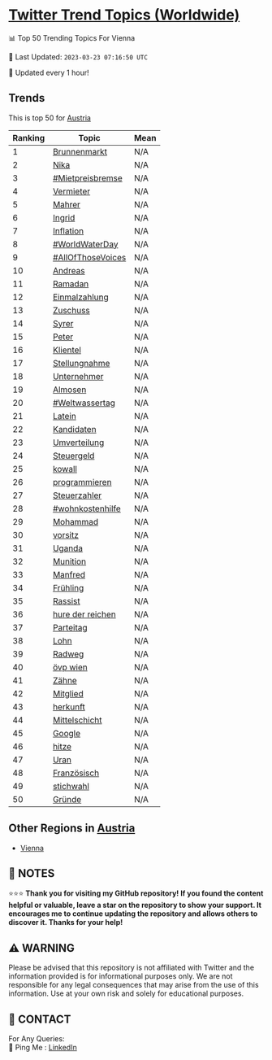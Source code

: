 [Twitter Trend Topics (Worldwide)](https://github.com/ErcinDedeoglu/Twitter-Trend-Topics)
==========


📊 Top 50 Trending Topics For Vienna

📆 Last Updated: `2023-03-23 07:16:50 UTC`

🔧 Updated every 1 hour!


## Trends

This is top 50 for [Austria](</Austria>)

| Ranking | Topic | Mean |
| ------- | ------------ | ------------ |
| 1 | [Brunnenmarkt](http://twitter.com/search?q=Brunnenmarkt) | N/A |
| 2 | [Nika](http://twitter.com/search?q=Nika) | N/A |
| 3 | [#Mietpreisbremse](http://twitter.com/search?q=%23Mietpreisbremse) | N/A |
| 4 | [Vermieter](http://twitter.com/search?q=Vermieter) | N/A |
| 5 | [Mahrer](http://twitter.com/search?q=Mahrer) | N/A |
| 6 | [Ingrid](http://twitter.com/search?q=Ingrid) | N/A |
| 7 | [Inflation](http://twitter.com/search?q=Inflation) | N/A |
| 8 | [#WorldWaterDay](http://twitter.com/search?q=%23WorldWaterDay) | N/A |
| 9 | [#AllOfThoseVoices](http://twitter.com/search?q=%23AllOfThoseVoices) | N/A |
| 10 | [Andreas](http://twitter.com/search?q=Andreas) | N/A |
| 11 | [Ramadan](http://twitter.com/search?q=Ramadan) | N/A |
| 12 | [Einmalzahlung](http://twitter.com/search?q=Einmalzahlung) | N/A |
| 13 | [Zuschuss](http://twitter.com/search?q=Zuschuss) | N/A |
| 14 | [Syrer](http://twitter.com/search?q=Syrer) | N/A |
| 15 | [Peter](http://twitter.com/search?q=Peter) | N/A |
| 16 | [Klientel](http://twitter.com/search?q=Klientel) | N/A |
| 17 | [Stellungnahme](http://twitter.com/search?q=Stellungnahme) | N/A |
| 18 | [Unternehmer](http://twitter.com/search?q=Unternehmer) | N/A |
| 19 | [Almosen](http://twitter.com/search?q=Almosen) | N/A |
| 20 | [#Weltwassertag](http://twitter.com/search?q=%23Weltwassertag) | N/A |
| 21 | [Latein](http://twitter.com/search?q=Latein) | N/A |
| 22 | [Kandidaten](http://twitter.com/search?q=Kandidaten) | N/A |
| 23 | [Umverteilung](http://twitter.com/search?q=Umverteilung) | N/A |
| 24 | [Steuergeld](http://twitter.com/search?q=Steuergeld) | N/A |
| 25 | [kowall](http://twitter.com/search?q=kowall) | N/A |
| 26 | [programmieren](http://twitter.com/search?q=programmieren) | N/A |
| 27 | [Steuerzahler](http://twitter.com/search?q=Steuerzahler) | N/A |
| 28 | [#wohnkostenhilfe](http://twitter.com/search?q=%23wohnkostenhilfe) | N/A |
| 29 | [Mohammad](http://twitter.com/search?q=Mohammad) | N/A |
| 30 | [vorsitz](http://twitter.com/search?q=vorsitz) | N/A |
| 31 | [Uganda](http://twitter.com/search?q=Uganda) | N/A |
| 32 | [Munition](http://twitter.com/search?q=Munition) | N/A |
| 33 | [Manfred](http://twitter.com/search?q=Manfred) | N/A |
| 34 | [Frühling](http://twitter.com/search?q=Fr%c3%bchling) | N/A |
| 35 | [Rassist](http://twitter.com/search?q=Rassist) | N/A |
| 36 | [hure der reichen](http://twitter.com/search?q=hure+der+reichen) | N/A |
| 37 | [Parteitag](http://twitter.com/search?q=Parteitag) | N/A |
| 38 | [Lohn](http://twitter.com/search?q=Lohn) | N/A |
| 39 | [Radweg](http://twitter.com/search?q=Radweg) | N/A |
| 40 | [övp wien](http://twitter.com/search?q=%c3%b6vp+wien) | N/A |
| 41 | [Zähne](http://twitter.com/search?q=Z%c3%a4hne) | N/A |
| 42 | [Mitglied](http://twitter.com/search?q=Mitglied) | N/A |
| 43 | [herkunft](http://twitter.com/search?q=herkunft) | N/A |
| 44 | [Mittelschicht](http://twitter.com/search?q=Mittelschicht) | N/A |
| 45 | [Google](http://twitter.com/search?q=Google) | N/A |
| 46 | [hitze](http://twitter.com/search?q=hitze) | N/A |
| 47 | [Uran](http://twitter.com/search?q=Uran) | N/A |
| 48 | [Französisch](http://twitter.com/search?q=Franz%c3%b6sisch) | N/A |
| 49 | [stichwahl](http://twitter.com/search?q=stichwahl) | N/A |
| 50 | [Gründe](http://twitter.com/search?q=Gr%c3%bcnde) | N/A |



## Other Regions in [Austria](</Austria>)

* [Vienna](</Austria/Vienna.md>)



## 📝 NOTES

⭐⭐⭐ **Thank you for visiting my GitHub repository! If you found the content helpful or valuable, leave a star on the repository to show your support. It encourages me to continue updating the repository and allows others to discover it. Thanks for your help!**


## ⚠️ WARNING

Please be advised that this repository is not affiliated with Twitter and the information provided is for informational purposes only. We are not responsible for any legal consequences that may arise from the use of this information. Use at your own risk and solely for educational purposes.


## 📨 CONTACT

 For Any Queries:  
            🏓 Ping Me : [LinkedIn](https://www.linkedin.com/in/ercindedeoglu/)
